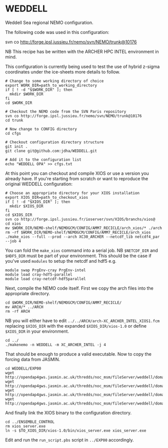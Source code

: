 # WEDDELL
Weddell Sea regional NEMO configuration.

The following code was used in this configuration:

svn co http://forge.ipsl.jussieu.fr/nemo/svn/NEMO/trunk@10176

NB This recipe has be written with the ARCHER HPC INTEL environment in mind.

This configuration is currently being used to test the use of hybrid z-sigma coordinates under the ice-sheets more details to follow.

```
# Change to some working directory of choice
export WORK_DIR=path_to_working_directory
if [ ! -d "$$WORK_DIR" ]; then
  mkdir $WORK_DIR
fi
cd $WORK_DIR

# Checkout the NEMO code from the SVN Paris repository 
svn co http://forge.ipsl.jussieu.fr/nemo/svn/NEMO/trunk@10176
cd trunk

# Now change to CONFIG directory
cd cfgs

# Checkout configuration directory structure
git init .
git clone git@github.com:jdha/WEDDELL.git

# Add it to the configuration list
echo "WEDDELL OPA" >> cfgs.txt
```
At this point you can checkout and compile XIOS or use a version you already have. If you're starting from scratch or want to reproduce the original WEDDELL configuration:

```
# Choose an appropriate directory for your XIOS installation
export XIOS_DIR=path_to_checkout_xios
if [ ! -d "$XIOS_DIR" ]; then
  mkdir $XIOS_DIR
fi
cd $XIOS_DIR
svn co http://forge.ipsl.jussieu.fr/ioserver/svn/XIOS/branchs/xios@
cd xios
mv $WORK_DIR/NEMO-shelf/NEMOGCM/CONFIG/AMM7_RECICLE/arch_xios/* ./arch
rm -rf $WORK_DIR/NEMO-shelf/NEMOGCM/CONFIG/AMM7_RECICLE/arch_xios
./make_xios --full --prod --arch XC30_ARCHER --netcdf_lib netcdf4_par --job 4
```

You can fold the ```make_xios``` command into a serial job. NB ```$NETCDF_DIR``` and ```$HDF5_DIR``` must be part of your environment. This should be the case if you've used ```modules``` to setup the netcdf and hdf5 e.g. 

```
module swap PrgEnv-cray PrgEnv-intel
module load cray-hdf5-parallel
module load cray-netcdf-hdf5parallel
```

Next, compile the NEMO code itself. First we copy the arch files into the appropriate directory.

```
cd $WORK_DIR/NEMO-shelf/NEMOGCM/CONFIG/AMM7_RECICLE/
mv ARCH/* ../ARCH
rm -rf ARCH
```

NB you will either have to edit ```../../ARCH/arch-XC_ARCHER_INTEL_XIOS1.fcm``` replacing ```$XIOS_DIR``` with the expanded ```$XIOS_DIR/xios-1.0``` or define ```$XIOS_DIR``` in your environment.

```
cd ../
./makenemo -n WEDDELL -m XC_ARCHER_INTEL -j 4
```

That should be enough to produce a valid executable. Now to copy the forcing data from JASMIN. 

```
cd WEDDELL/EXP00
wget http://opendap4gws.jasmin.ac.uk/thredds/noc_msm/fileServer/weddell/domain_cfg_zps_new.nc
wget http://opendap4gws.jasmin.ac.uk/thredds/noc_msm/fileServer/weddell/domain_cfg_zps_old.nc
wget http://opendap4gws.jasmin.ac.uk/thredds/noc_msm/fileServer/weddell/domain_cfg_szt_05m.nc
wget http://opendap4gws.jasmin.ac.uk/thredds/noc_msm/fileServer/weddell/domain_cfg_szt_10m.nc
```

And finally link the XIOS binary to the configuration directory.

```
cd ../ENSEMBLE_CONTROL
rm xios_server.exe
ln -s $TO_XIOS_DIR/xios-1.0/bin/xios_server.exe xios_server.exe
```

Edit and run the ```run_script.pbs``` script in ```../EXP00``` accordingly.
